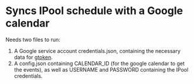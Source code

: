 # Syncs IPool schedule with a Google calendar

Needs two files to run:
1. A Google service account credentials.json, containing the necessary data for [gtoken](https://github.com/googleapis/node-gtoken).
2. A config.json containing CALENDAR_ID (for the google calendar to get the events), as well as USERNAME and PASSWORD containing the IPool credentials. 
